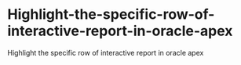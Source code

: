 # Highlight-the-specific-row-of-interactive-report-in-oracle-apex
Highlight the specific row of interactive report in oracle apex
